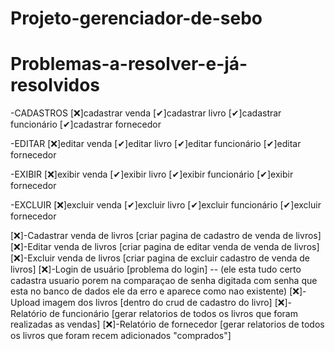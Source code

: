 # Projeto-gerenciador-de-sebo


# Problemas-a-resolver-e-já-resolvidos
-CADASTROS
[❌]cadastrar venda
[✔]cadastrar livro
[✔]cadastrar funcionário
[✔]cadastrar fornecedor

-EDITAR
[❌]editar venda
[✔]editar livro
[✔]editar funcionário
[✔]editar fornecedor

-EXIBIR
[❌]exibir venda
[✔]exibir livro
[✔]exibir funcionário
[✔]exibir fornecedor

-EXCLUIR
[❌]excluir venda
[✔]excluir livro
[✔]excluir funcionário
[✔]excluir fornecedor

[❌]-Cadastrar venda de livros [criar pagina de cadastro de venda de livros]
[❌]-Editar venda de livros [criar pagina de editar venda de venda de livros]
[❌]-Excluir venda de livros [criar pagina de excluir cadastro de venda de livros]
[❌]-Login de usuário [problema do login] -- (ele esta tudo certo cadastra usuario porem na comparaçao de senha digitada com senha que esta no banco de dados ele da erro e aparece como nao existente)
[❌]-Upload imagem dos livros [dentro do crud de cadastro do livro]
[❌]-Relatório de funcionário [gerar relatorios de todos os livros que foram realizadas as vendas]
[❌]-Relatório de fornecedor [gerar relatorios de todos os livros que foram recem adicionados "comprados"]
